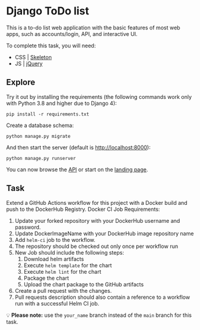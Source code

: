# Django ToDo list 

This is a to-do list web application with the basic features of most web apps, such as accounts/login, API, and interactive UI. 

To complete this task, you will need:

- CSS | [Skeleton](http://getskeleton.com/)
- JS  | [jQuery](https://jquery.com/)

## Explore

Try it out by installing the requirements (the following commands work only with Python 3.8 and higher due to Django 4):

```
pip install -r requirements.txt
```

Create a database schema:

```
python manage.py migrate
```

And then start the server (default is <http://localhost:8000>):

```
python manage.py runserver
```

You can now browse the [API](http://localhost:8000/api/) or start on the [landing page](http://localhost:8000/).

## Task

Extend a GitHub Actions workflow for this project with a Docker build and push to the DockerHub Registry.
Docker CI Job Requirements:

1. Update your forked repository with your DockerHub username and password.
2. Update DockerImageName with your DockerHub image repository name
3. Add `helm-ci` job to the workflow.
4. The repository should be checked out only once per workflow run
5. New Job should include the following steps:
    1. Download helm artifacts
    1. Execute `helm template` for the chart
    1. Execute `helm lint` for the chart
    1. Package the chart
    1. Upload the chart package to the GitHub artifacts
6. Create a pull request with the changes.
7. Pull requests description should also contain a reference to a workflow run with a successful Helm CI job.

💡 **Please note:** use the `your_name` branch instead of the `main` branch for this task.

